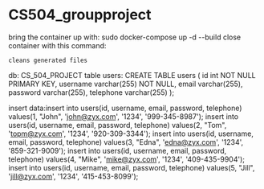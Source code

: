# CS504_groupproject

bring the container up with:
    sudo docker-compose up -d --build
close container with this command:
    
    cleans generated files


db: CS_504_PROJECT
table users: CREATE TABLE users (
            id int NOT NULL PRIMARY KEY,
            username varchar(255) NOT NULL,
            email varchar(255),
            password varchar(255),
            telephone varchar(255)
            );

insert data:insert into users(id, username, email, password, telephone)
            values(1, "John", 'john@zyx.com', '1234', '999-345-8987');
            insert into users(id, username, email, password, telephone)
            values(2, "Tom", 'topm@zyx.com', '1234', '920-309-3344');
            insert into users(id, username, email, password, telephone)
            values(3, "Edna", 'edna@zyx.com', '1234', '859-321-9009');
            insert into users(id, username, email, password, telephone)
            values(4, "Mike", 'mike@zyx.com', '1234', '409-435-9904');
            insert into users(id, username, email, password, telephone)
            values(5, "Jill", 'jill@zyx.com', '1234', '415-453-8099');